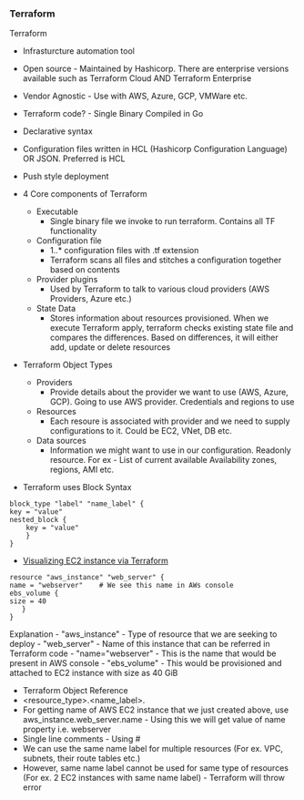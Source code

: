 ### Terraform
Terraform
- Infrasturcture automation tool
- Open source - Maintained by Hashicorp. There are enterprise versions available such as Terraform Cloud AND Terraform Enterprise
- Vendor Agnostic - Use with AWS, Azure, GCP, VMWare etc.
- Terraform code? - Single Binary Compiled in Go
- Declarative syntax
- Configuration files written in HCL (Hashicorp Configuration Language) OR JSON. Preferred is HCL
- Push style deployment
- 4 Core components of Terraform
    - Executable
        - Single binary file we invoke to run terraform. Contains all TF functionality
    - Configuration file
        - 1..* configuration files with .tf extension
        - Terraform scans all files and stitches a configuration together based on contents
    - Provider plugins
        - Used by Terraform to talk to various cloud providers (AWS Providers, Azure etc.)
    - State Data
        - Stores information about resources provisioned. When we execute Terraform apply, terraform checks existing state file and compares the differences. Based on differences, it will either add, update or delete resources

- Terraform Object Types
    - Providers
        - Provide details about the provider we want to use (AWS, Azure, GCP). Going to use AWS provider. Credentials and regions to use
    - Resources
        - Each resoure is associated with provider and we need to supply configurations to it. Could be EC2, VNet, DB etc.
   - Data sources
        - Information we might want to use in our configuration. Readonly resource. For ex - List of current available Availability zones, regions, AMI etc.
          
- Terraform uses Block Syntax
```
block_type "label" "name_label" {
key = "value"
nested_block {
    key = "value"
    }
}
```

- [Visualizing EC2 instance via Terraform](https://registry.terraform.io/providers/hashicorp/aws/latest/docs/resources/instance)
```
resource "aws_instance" "web_server" {
name = "webserver"    # We see this name in AWs console
ebs_volume {
size = 40 
   }
}
```
Explanation
    - "aws_instance" - Type of resource that we are seeking to deploy
    - "web_server" - Name of this instance that can be referred in Terraform code
    - "name="webserver" - This is the name that would be present in AWS console
    - "ebs_volume" - This would be provisioned and attached to EC2 instance with size as 40 GiB

- Terraform Object Reference
- <resource_type>.<name_label>.<attribute>
- For getting name of AWS EC2 instance that we just created above, use aws_instance.web_server.name - Using this we will get value of name property i.e. webserver
- Single line comments - Using #
- We can use the same name label for multiple resources (For ex. VPC, subnets, their route tables etc.)
- However, same name label cannot be used for same type of resources (For ex. 2 EC2 instances with same name label) - Terraform will throw error
